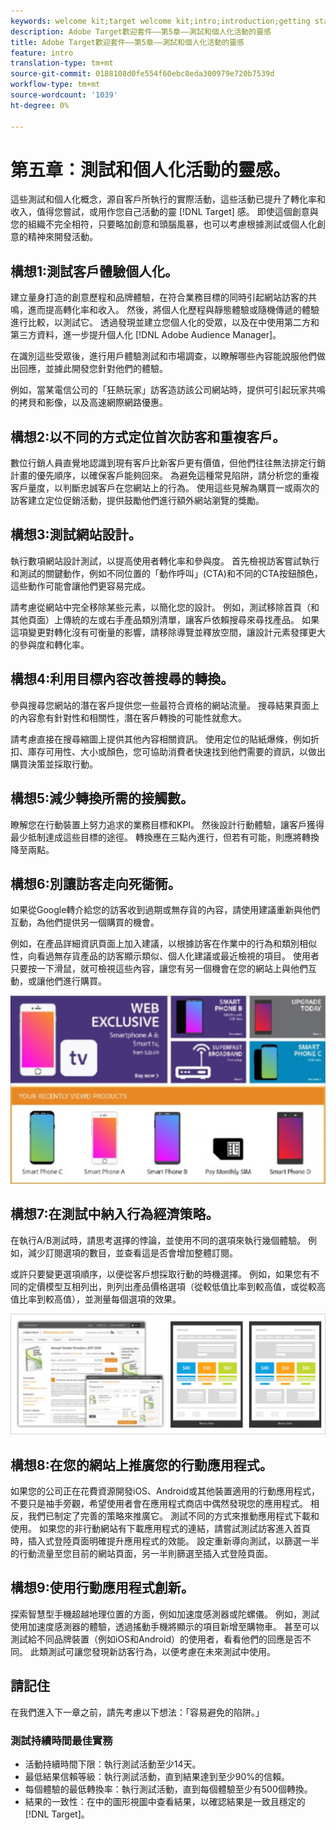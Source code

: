 ```yaml
---
keywords: welcome kit;target welcome kit;intro;introduction;getting started
description: Adobe Target歡迎套件——第5章——測試和個人化活動的靈感
title: Adobe Target歡迎套件——第5章——測試和個人化活動的靈感
feature: intro
translation-type: tm+mt
source-git-commit: 0188108d0fe554f60ebc8eda300979e720b7539d
workflow-type: tm+mt
source-wordcount: '1039'
ht-degree: 0%

---
```



# 第五章：測試和個人化活動的靈感。

這些測試和個人化概念，源自客戶所執行的實際活動，這些活動已提升了轉化率和收入，值得您嘗試，或用作您自己活動的靈 [!DNL Target] 感。 即使這個創意與您的組織不完全相符，只要略加創意和頭腦風暴，也可以考慮根據測試或個人化創意的精神來開發活動。

## 構想1:測試客戶體驗個人化。

建立量身打造的創意歷程和品牌體驗，在符合業務目標的同時引起網站訪客的共鳴，進而提高轉化率和收入。 然後，將個人化歷程與靜態體驗或隨機傳遞的體驗進行比較，以測試它。 透過發現並建立您個人化的受眾，以及在中使用第二方和第三方資料，進一步提升個人化 [!DNL Adobe Audience Manager]。

在識別這些受眾後，進行用戶體驗測試和市場調查，以瞭解哪些內容能說服他們做出回應，並據此開發您針對他們的體驗。

例如，當某電信公司的「狂熱玩家」訪客造訪該公司網站時，提供可引起玩家共鳴的拷貝和影像，以及高速網際網路優惠。

## 構想2:以不同的方式定位首次訪客和重複客戶。

數位行銷人員直覺地認識到現有客戶比新客戶更有價值，但他們往往無法排定行銷計畫的優先順序，以確保客戶能夠回來。 為避免這種常見陷阱，請分析您的重複客戶量度，以判斷忠誠客戶在您網站上的行為。 使用這些見解為購買一或兩次的訪客建立定位促銷活動，提供鼓勵他們進行額外網站瀏覽的獎勵。

## 構想3:測試網站設計。

執行數項網站設計測試，以提高使用者轉化率和參與度。 首先檢視訪客嘗試執行和測試的關鍵動作，例如不同位置的「動作呼叫」(CTA)和不同的CTA按鈕顏色，這些動作可能會讓他們更容易完成。

請考慮從網站中完全移除某些元素，以簡化您的設計。 例如，測試移除首頁（和其他頁面）上傳統的左或右手產品類別清單，讓客戶依賴搜尋來尋找產品。 如果這項變更對轉化沒有可衡量的影響，請移除導覽並釋放空間，讓設計元素發揮更大的參與度和轉化率。

## 構想4:利用目標內容改善搜尋的轉換。

參與搜尋您網站的潛在客戶提供您一些最符合資格的網站流量。 搜尋結果頁面上的內容愈有針對性和相關性，潛在客戶轉換的可能性就愈大。

請考慮直接在搜尋縮圖上提供其他內容相關資訊。 使用定位的貼紙爆條，例如折扣、庫存可用性、大小或顏色，您可協助消費者快速找到他們需要的資訊，以做出購買決策並採取行動。

## 構想5:減少轉換所需的接觸數。

瞭解您在行動裝置上努力追求的業務目標和KPI。 然後設計行動體驗，讓客戶獲得最少抵制達成這些目標的途徑。 轉換應在三點內進行，但若有可能，則應將轉換降至兩點。

## 構想6:別讓訪客走向死衚衕。

如果從Google轉介給您的訪客收到過期或無存貨的內容，請使用建議重新與他們互動，為他們提供另一個購買的機會。

例如，在產品詳細資訊頁面上加入建議，以根據訪客在作業中的行為和類別相似性，向看過無存貨產品的訪客顯示類似、個人化建議或最近檢視的項目。 使用者只要按一下滑鼠，就可檢視這些內容，讓您有另一個機會在您的網站上與他們互動，或讓他們進行購買。

![Recommendations圖示](/help/c-intro/assets/recs-illustration.png)

## 構想7:在測試中納入行為經濟策略。

在執行A/B測試時，請思考選擇的悖論，並使用不同的選項來執行幾個體驗。 例如，減少訂閱選項的數目，並查看這是否會增加整體訂閱。

或許只要變更選項順序，以便從客戶想採取行動的時機選擇。 例如，如果您有不同的定價模型互相列出，則列出產品價格選項（從較低值比率到較高值，或從較高值比率到較高值），並測量每個選項的效果。

![行為策略圖例](/help/c-intro/assets/behavioral.png)

## 構想8:在您的網站上推廣您的行動應用程式。

如果您的公司正在花費資源開發iOS、Android或其他裝置適用的行動應用程式，不要只是袖手旁觀，希望使用者會在應用程式商店中偶然發現您的應用程式。 相反，我們已制定了完善的策略來推廣它。 測試不同的方式來推動應用程式下載和使用。 如果您的非行動網站有下載應用程式的連結，請嘗試測試訪客進入首頁時，插入式登陸頁面明確提升應用程式的效能。 設定重新導向測試，以篩選一半的行動流量至您目前的網站頁面，另一半則篩選至插入式登陸頁面。

## 構想9:使用行動應用程式創新。

探索智慧型手機超越地理位置的方面，例如加速度感測器或陀螺儀。 例如，測試使用加速度感測器的體驗，透過搖動手機將顯示的項目新增至購物車。 甚至可以測試給不同品牌裝置（例如iOS和Android）的使用者，看看他們的回應是否不同。 此類測試可讓您發現新訪客行為，以便考慮在未來測試中使用。

## 請記住

在我們進入下一章之前，請先考慮以下想法：「容易避免的陷阱。」

### 測試持續時間最佳實務

* 活動持續時間下限：執行測試活動至少14天。
* 最低結果信賴等級：執行測試活動，直到結果達到至少90%的信賴。
* 每個體驗的最低轉換率：執行測試活動，直到每個體驗至少有500個轉換。
* 結果的一致性：在中的圖形視圖中查看結果，以確認結果是一致且穩定的 [!DNL Target]。